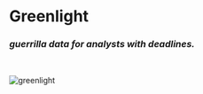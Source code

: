 # Greenlight

### *guerrilla data for analysts with deadlines.*

<br>

![greenlight](./public/images/greenlight.jpeg)
